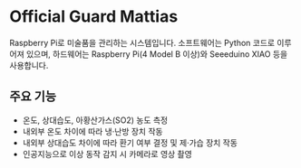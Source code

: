 # Official Guard Mattias
Raspberry Pi로 미술품을 관리하는 시스템입니다. 소프트웨어는 Python 코드로 이루어져 있으며, 하드웨어는 Raspberry Pi(4 Model B 이상)와 Seeeduino XIAO 등을 사용합니다.

## 주요 기능
* 온도, 상대습도, 아황산가스(SO2) 농도 측정
* 내외부 온도 차이에 따라 냉·난방 장치 작동
* 내외부 상대습도 차이에 따라 환기 여부 결정 및 제·가습 장치 작동
* 인공지능으로 이상 동작 감지 시 카메라로 영상 촬영
